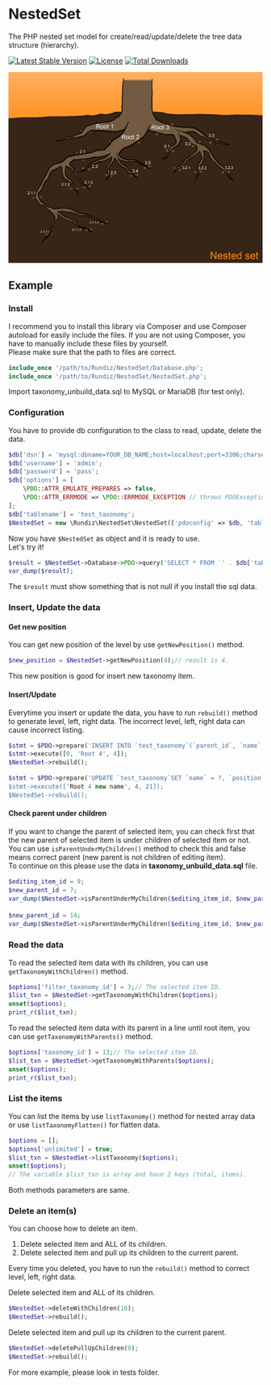 # NestedSet

The PHP nested set model for create/read/update/delete the tree data structure (hierarchy).

[![Latest Stable Version](https://poser.pugx.org/rundiz/nested-set/v/stable)](https://packagist.org/packages/rundiz/nested-set)
[![License](https://poser.pugx.org/rundiz/nested-set/license)](https://packagist.org/packages/rundiz/nested-set)
[![Total Downloads](https://poser.pugx.org/rundiz/nested-set/downloads)](https://packagist.org/packages/rundiz/nested-set)

![Nested Set](tests/via-http/nested-set-model.jpg "Nested Set")

## Example

### Install
I recommend you to install this library via Composer and use Composer autoload for easily include the files. If you are not using Composer, you have to manually include these files by yourself.<br>
Please make sure that the path to files are correct.
```php
include_once '/path/to/Rundiz/NestedSet/Database.php';
include_once '/path/to/Rundiz/NestedSet/NestedSet.php';
```

Import taxonomy_unbuild_data.sql to MySQL or MariaDB (for test only).

### Configuration
You have to provide db configuration to the class to read, update, delete the data.
```php
$db['dsn'] = 'mysql:dbname=YOUR_DB_NAME;host=localhost;port=3306;charset=UTF8';
$db['username'] = 'admin';
$db['password'] = 'pass';
$db['options'] = [
    \PDO::ATTR_EMULATE_PREPARES => false,
    \PDO::ATTR_ERRMODE => \PDO::ERRMODE_EXCEPTION // throws PDOException.
];
$db['tablename'] = 'test_taxonomy';
$NestedSet = new \Rundiz\NestedSet\NestedSet(['pdoconfig' => $db, 'tablename' => $db['tablename']]);
```
Now you have `$NestedSet` as object and it is ready to use.<br>
Let's try it!
```php
$result = $NestedSet->Database->PDO->query('SELECT * FROM `' . $db['tablename'] . '`');
var_dump($result);
```
The `$result` must show something that is not null if you install the sql data.

### Insert, Update the data
#### Get new position
You can get new position of the level by use `getNewPosition()` method.
```php
$new_position = $NestedSet->getNewPosition(4);// result is 4.
```
This new position is good for insert new taxonomy item.

#### Insert/Update
Everytime you insert or update the data, you have to run `rebuild()` method to generate level, left, right data. The incorrect level, left, right data can cause incorrect listing.
```php
$stmt = $PDO->prepare('INSERT INTO `test_taxonomy`(`parent_id`, `name`, `position`) VALUES (?, ?, ?)');
$stmt->execute([0, 'Root 4', 4]);
$NestedSet->rebuild();
```

```php
$stmt = $PDO->prepare('UPDATE `test_taxonomy`SET `name` = ?, `position` = ? WHERE `id` = ?;
$stmt->execute(['Root 4 new name', 4, 21]);
$NestedSet->rebuild();
```

#### Check parent under children
If you want to change the parent of selected item, you can check first that the new parent of selected item is under children of selected item or not.<br>
You can use `isParentUnderMyChildren()` method to check this and false means correct parent (new parent is not children of editing item).<br>
To continue on this please use the data in **taxonomy_unbuild_data.sql** file.
```php
$editing_item_id = 9;
$new_parent_id = 7;
var_dump($NestedSet->isParentUnderMyChildren($editing_item_id, $new_parent_id));// false (correct! the new parent is not child of this item)

$new_parent_id = 14;
var_dump($NestedSet->isParentUnderMyChildren($editing_item_id, $new_parent_id));// true (incorrect! the new parent is child of this item)
```

### Read the data
To read the selected item data with its children, you can use `getTaxonomyWithChildren()` method.
```php
$options['filter_taxonomy_id'] = 3;// The selected item ID.
$list_txn = $NestedSet->getTaxonomyWithChildren($options);
unset($options);
print_r($list_txn);
```

To read the selected item data with its parent in a line until root item, you can use `getTaxonomyWithParents()` method.
```php
$options['taxonomy_id'] = 13;// The selected item ID.
$list_txn = $NestedSet->getTaxonomyWithParents($options);
unset($options);
print_r($list_txn);
```

### List the items
You can list the items by use `listTaxonomy()` method for nested array data or use `listTaxonomyFlatten()` for flatten data.
```php
$options = [];
$options['unlimited'] = true;
$list_txn = $NestedSet->listTaxonomy($options);
unset($options);
// The variable $list_txn is array and have 2 keys (total, items).
```
Both methods parameters are same.

### Delete an item(s)
You can choose how to delete an item.

1. Delete selected item and ALL of its children.
2. Delete selected item and pull up its children to the current parent.

Every time you deleted, you have to run the `rebuild()` method to correct level, left, right data.

Delete selected item and ALL of its children.
```php
$NestedSet->deleteWithChildren(16);
$NestedSet->rebuild();
```

Delete selected item and pull up its children to the current parent.
```php
$NestedSet->deletePullUpChildren(9);
$NestedSet->rebuild();
```

For more example, please look in tests folder.
